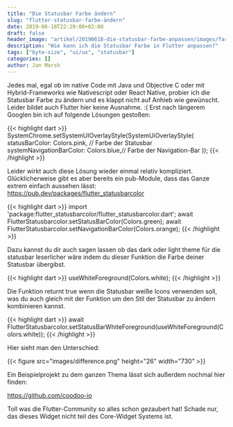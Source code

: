 ```yaml
---
title: "Die Statusbar Farbe ändern"
slug: "flutter-statusbar-farbe-ändern"
date: 2019-06-18T22:29:00+02:00
draft: false
header_image: "artikel/20190618-die-statusbar-farbe-anpassen/images/farbe_anpassen.jpg"
description: "Wie kann ich die Statusbar Farbe in Flutter anpassen?"
tags: ["byte-size", "ui/ux", "statusbar"]
categories: []
author: Jan Marsh
---
```


Jedes mal, egal ob im native Code mit Java und Objective C oder mit Hybrid-Frameworks wie Nativescript oder React Native, probier ich die Statusbar Farbe zu ändern und es klappt nicht auf Anhieb wie gewünscht. Leider bildet auch Flutter hier keine Ausnahme. :( Erst nach längerem Googlen bin ich auf folgende Lösungen gestoßen:

{{< highlight dart >}}
SystemChrome.setSystemUIOverlayStyle(SystemUiOverlayStyle(
    statusBarColor: Colors.pink, // Farbe der Statusbar
    systemNavigationBarColor: Colors.blue,// Farbe der Navigation-Bar
));
{{< /highlight >}}

Leider wirkt auch diese Lösung wieder einmal relativ kompliziert. Glücklicherweise gibt es aber bereits ein pub-Module, dass das Ganze extrem einfach aussehen lässt:
https://pub.dev/packages/flutter_statusbarcolor

{{< highlight dart >}}
import 'package:flutter_statusbarcolor/flutter_statusbarcolor.dart';
await FlutterStatusbarcolor.setStatusBarColor(Colors.green);
await FlutterStatusbarcolor.setNavigationBarColor(Colors.orange);
{{< /highlight >}}

Dazu kannst du dir auch sagen lassen ob das dark oder light theme für die statusbar leserlicher wäre indem du dieser Funktion die Farbe deiner Statusbar übergibst.

{{< highlight dart >}}
useWhiteForeground(Colors.white);
{{< /highlight >}}

Die Funktion returnt true wenn die Statusbar weiße Icons verwenden soll, was du auch gleich mit der Funktion um den Stil der Statusbar zu ändern kombinieren kannst.

{{< highlight dart >}}
await FlutterStatusbarcolor.setStatusBarWhiteForeground(useWhiteForeground(Colors.white));
{{< /highlight >}}

Hier sieht man den Unterschied:

{{< figure src="images/difference.png" height="26" width="730" >}}

Ein Beispielprojekt zu dem ganzen Thema lässt sich außerdem nochmal hier finden:

https://github.com/coodoo-io

Toll was die Flutter-Community so alles schon gezaubert hat! Schade nur, das dieses Widget nicht teil des Core-Widget Systems ist.